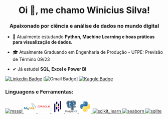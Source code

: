 <h1 align="center">Oi 👋, me chamo Winicius Silva!</h1>
<h3 align="center">Apaixonado por ciência e análise de dados no mundo digital</h3>

- 🌱 Atualmente estudando **Python, Machine Learning e boas práticas para visualização de dados.**

- 🎓 Atualmente Graduando em Engenharia de Produção - UFPE: Previsão de Término 09/23

- ✔ Já estudei **SQL, Excel e Power BI**


[![Linkedin Badge](https://img.shields.io/badge/-winicius-silva-689b31223/-blue?style=flat-square&logo=Linkedin&logoColor=white&link=https://www.linkedin.com/in/winicius-silva-689b31223/)](https://www.linkedin.com/in/winicius-silva-689b31223/)
[![Gmail Badge](https://img.shields.io/badge/-NOME_DO_PERFIL-red?style=flat-square&logo=Gmail&logoColor=white&link=mailto:NOME_DO_PERFIL@gmail.com)]
[![Kaggle Badge](https://img.shields.io/badge/-NOME_DO_PERFIL-20BEFF?style=flat-square&logo=Kaggle&logoColor=white&link=https://www.kaggle.com/NOME_DO_PERFIL)](https://www.kaggle.com/NOME_DO_PERFIL)


<h3 align="left">Linguagens e Ferramentas:</h3>
<p align="left"> <a href="https://www.microsoft.com/en-us/sql-server" target="_blank" rel="noreferrer"> <img src="https://www.svgrepo.com/show/303229/microsoft-sql-server-logo.svg" alt="mssql" width="40" height="40"/> </a> <a href="https://www.mysql.com/" target="_blank" rel="noreferrer"> <img src="https://raw.githubusercontent.com/devicons/devicon/master/icons/mysql/mysql-original-wordmark.svg" alt="mysql" width="40" height="40"/> </a> <a href="https://www.oracle.com/" target="_blank" rel="noreferrer"> <img src="https://raw.githubusercontent.com/devicons/devicon/master/icons/oracle/oracle-original.svg" alt="oracle" width="40" height="40"/> </a> <a href="https://pandas.pydata.org/" target="_blank" rel="noreferrer"> <img src="https://raw.githubusercontent.com/devicons/devicon/2ae2a900d2f041da66e950e4d48052658d850630/icons/pandas/pandas-original.svg" alt="pandas" width="40" height="40"/> </a> <a href="https://www.postgresql.org" target="_blank" rel="noreferrer"> <img src="https://raw.githubusercontent.com/devicons/devicon/master/icons/postgresql/postgresql-original-wordmark.svg" alt="postgresql" width="40" height="40"/> </a> <a href="https://www.python.org" target="_blank" rel="noreferrer"> <img src="https://raw.githubusercontent.com/devicons/devicon/master/icons/python/python-original.svg" alt="python" width="40" height="40"/> </a> <a href="https://scikit-learn.org/" target="_blank" rel="noreferrer"> <img src="https://upload.wikimedia.org/wikipedia/commons/0/05/Scikit_learn_logo_small.svg" alt="scikit_learn" width="40" height="40"/> </a> <a href="https://seaborn.pydata.org/" target="_blank" rel="noreferrer"> <img src="https://seaborn.pydata.org/_images/logo-mark-lightbg.svg" alt="seaborn" width="40" height="40"/> </a> <a href="https://www.sqlite.org/" target="_blank" rel="noreferrer"> <img src="https://www.vectorlogo.zone/logos/sqlite/sqlite-icon.svg" alt="sqlite" width="40" height="40"/> </a> </p>
